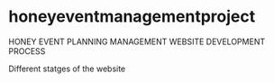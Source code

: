 # honeyeventmanagementproject

HONEY EVENT PLANNING MANAGEMENT WEBSITE DEVELOPMENT PROCESS

Different statges of the website
